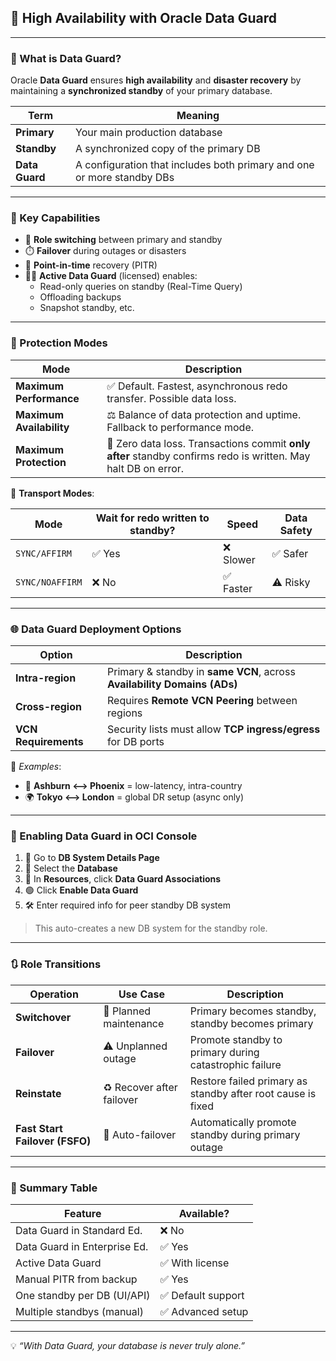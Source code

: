 ## 🔄 High Availability with Oracle Data Guard

---

### 🔐 What is Data Guard?

Oracle **Data Guard** ensures **high availability** and **disaster recovery** by maintaining a **synchronized standby** of your primary database.

| Term          | Meaning                                                                 |
|---------------|-------------------------------------------------------------------------|
| **Primary**   | Your main production database                                            |
| **Standby**   | A synchronized copy of the primary DB                                    |
| **Data Guard**| A configuration that includes both primary and one or more standby DBs  |

---

### 🎯 Key Capabilities

- 🔁 **Role switching** between primary and standby
- ⏱️ **Failover** during outages or disasters
- 🧪 **Point-in-time** recovery (PITR)
- 🧑‍💼 **Active Data Guard** (licensed) enables:
  - Read-only queries on standby (Real-Time Query)
  - Offloading backups
  - Snapshot standby, etc.

---

### 🧰 Protection Modes

| Mode                 | Description                                                                 |
|----------------------|-----------------------------------------------------------------------------|
| **Maximum Performance** | ✅ Default. Fastest, asynchronous redo transfer. Possible data loss.       |
| **Maximum Availability** | ⚖️ Balance of data protection and uptime. Fallback to performance mode.   |
| **Maximum Protection**   | 🔐 Zero data loss. Transactions commit **only after** standby confirms redo is written. May halt DB on error. |

🔁 **Transport Modes**:

| Mode            | Wait for redo written to standby? | Speed     | Data Safety  |
|-----------------|-----------------------------------|-----------|--------------|
| `SYNC/AFFIRM`   | ✅ Yes                            | ❌ Slower | ✅ Safer      |
| `SYNC/NOAFFIRM` | ❌ No                             | ✅ Faster | ⚠️ Risky      |

---

### 🌐 Data Guard Deployment Options

| Option                  | Description                                                                 |
|-------------------------|-----------------------------------------------------------------------------|
| **Intra-region**        | Primary & standby in **same VCN**, across **Availability Domains (ADs)**    |
| **Cross-region**        | Requires **Remote VCN Peering** between regions                             |
| **VCN Requirements**    | Security lists must allow **TCP ingress/egress** for DB ports               |

📍 *Examples*:

- 🔄 **Ashburn <--> Phoenix** = low-latency, intra-country
- 🌍 **Tokyo <--> London** = global DR setup (async only)

---

### 🚀 Enabling Data Guard in OCI Console

1. 🔎 Go to **DB System Details Page**
2. 📂 Select the **Database**
3. 🧭 In **Resources**, click **Data Guard Associations**
4. 🟢 Click **Enable Data Guard**
5. 🛠️ Enter required info for peer standby DB system

> This auto-creates a new DB system for the standby role.

---

### 🔃 Role Transitions

| Operation     | Use Case                      | Description                                                           |
|---------------|-------------------------------|------------------------------------------------------------------------|
| **Switchover**| 🔧 Planned maintenance         | Primary becomes standby, standby becomes primary                      |
| **Failover**  | ⚠️ Unplanned outage             | Promote standby to primary during catastrophic failure                |
| **Reinstate** | ♻️ Recover after failover       | Restore failed primary as standby after root cause is fixed           |
| **Fast Start Failover (FSFO)** | 🚀 Auto-failover     | Automatically promote standby during primary outage                   |

---

### 🧠 Summary Table

| Feature                     | Available?         |
|-----------------------------|--------------------|
| Data Guard in Standard Ed.  | ❌ No              |
| Data Guard in Enterprise Ed.| ✅ Yes             |
| Active Data Guard           | ✅ With license     |
| Manual PITR from backup     | ✅ Yes             |
| One standby per DB (UI/API) | ✅ Default support |
| Multiple standbys (manual)  | ✅ Advanced setup  |

---

💡 *“With Data Guard, your database is never truly alone.”*
